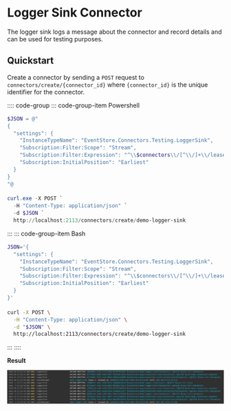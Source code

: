 # Logger Sink Connector

The logger sink logs a message about the connector and record details and can be used for testing purposes.

## Quickstart

Create a connector by sending a `POST` request to `connectors/create/{connector_id}` where `{connector_id}` is the unique identifier for the connector.

:::: code-group
::: code-group-item Powershell

```powershell
$JSON = @"
{
  "settings": {
    "InstanceTypeName": "EventStore.Connectors.Testing.LoggerSink",
    "Subscription:Filter:Scope": "Stream",
    "Subscription:Filter:Expression": "^\\$connectors\\/[^\\/]+\\/leases",
    "Subscription:InitialPosition": "Earliest"
  }
}
"@

curl.exe -X POST `
  -H "Content-Type: application/json" `
  -d $JSON `
  http://localhost:2113/connectors/create/demo-logger-sink
```

:::
::: code-group-item Bash

```bash
JSON='{
  "settings": {
    "InstanceTypeName": "EventStore.Connectors.Testing.LoggerSink",
    "Subscription:Filter:Scope": "Stream",
    "Subscription:Filter:Expression": "^\\$connectors\\/[^\\/]+\\/leases",
    "Subscription:InitialPosition": "Earliest"
  }
}'

curl -X POST \
  -H "Content-Type: application/json" \
  -d "$JSON" \
  http://localhost:2113/connectors/create/demo-logger-sink
```

:::
::::

**Result**

![Logger sink output](../images/logger-sink-outputs.png)